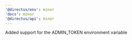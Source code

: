 ```yaml
---
'@directus/env': minor
'docs': minor
'@directus/api': minor
---
```


Added support for the ADMIN_TOKEN environment variable
